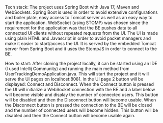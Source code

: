 Tech stack:
The project uses Spring Boot with Java 17, Maven and WebSockets.
Spring Boot is used in order to avoid extensive configurations and boiler plate, easy access to Tomcat server as well as an easy way to start the application.
WebSocket (using STOMP) was chosen since the requirement for the application was that the BE pushes data to all connected UI clients without repeated requests from the UI.
The UI is made using plain HTML and Javascript in order to avoid packet managers and make it easier to start/access the UI. It is served by the embedded Tomcat server from Spring Boot and it uses the StompJS in order to connect to the BE.

How to start:
After cloning the project locally, it can be started using an IDE (I used Intellij Community) and running the main method from UserTrackingDemoApplication.java.
This will start the project and it will serve the UI pages on localhost:8081.
In the UI page 2 button will be displayed: Connect and Disconnect.
When the Connect button is pressed the UI will initialize a WebSocket connection with the BE and a label below will become visible and display the number of connected users. This button will be disabled and then the Disconnect button will become usable.
When the Disconnect button is pressed the connection to the BE will be closed and the number of connected users will become hidden. This button will be disabled and then the Connect button will become usable again.
